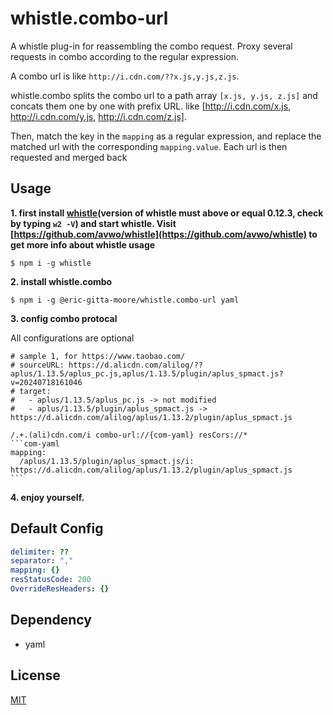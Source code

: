 # whistle.combo-url

A whistle plug-in for reassembling the combo request. Proxy several requests in combo according to the regular expression.

A combo url is like `http://i.cdn.com/??x.js,y.js,z.js`. 

whistle.combo splits the combo url to a path array `[x.js, y.js, z.js]` and concats them one by one with prefix URL. like [http://i.cdn.com/x.js, http://i.cdn.com/y.js, http://i.cdn.com/z.js].

Then, match the key in the `mapping` as a regular expression, and replace the matched url with the corresponding `mapping.value`. Each url is then requested and merged back

## Usage

**1. first install [whistle](https://github.com/avwo/whistle)(version of whistle must above or equal 0.12.3, check by typing `w2 -V`) and start whistle. Visit [https://github.com/avwo/whistle](https://github.com/avwo/whistle) to get more info about whistle usage**

```
$ npm i -g whistle
```

**2. install whistle.combo**

```
$ npm i -g @eric-gitta-moore/whistle.combo-url yaml
```
    

**3. config combo protocal**

All configurations are optional

~~~
# sample 1, for https://www.taobao.com/
# sourceURL: https://d.alicdn.com/alilog/??aplus/1.13.5/aplus_pc.js,aplus/1.13.5/plugin/aplus_spmact.js?v=20240718161046
# target:
#   - aplus/1.13.5/aplus_pc.js -> not modified
#   - aplus/1.13.5/plugin/aplus_spmact.js -> https://d.alicdn.com/alilog/aplus/1.13.2/plugin/aplus_spmact.js

/.+.(ali)cdn.com/i combo-url://{com-yaml} resCors://*
```com-yaml
mapping:
  /aplus/1.13.5/plugin/aplus_spmact.js/i: https://d.alicdn.com/alilog/aplus/1.13.2/plugin/aplus_spmact.js
```
~~~

**4. enjoy yourself.**

## Default Config

```yaml
delimiter: ??
separator: ","
mapping: {}
resStatusCode: 200
OverrideResHeaders: {}
```

## Dependency
- yaml

## License
[MIT](./LICENSE)
